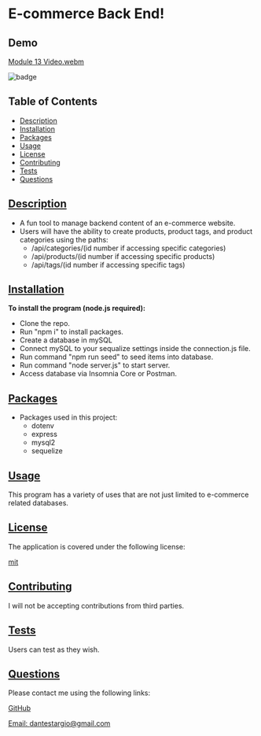  # E-commerce Back End!
 
 ## Demo
 
[Module 13 Video.webm](https://user-images.githubusercontent.com/105169042/179899404-9c822f2a-7405-45f5-b1f4-564ccc3e0caa.webm)


![badge](https://img.shields.io/badge/license-mit-blue)

## Table of Contents
  
* [Description](#description)
* [Installation](#installation)
* [Packages](#table-of-contents)
* [Usage](#usage)
* [License](#license)
* [Contributing](#contributing)
* [Tests](#tests)
* [Questions](#questions)
    
## [Description](#table-of-contents)

- A fun tool to manage backend content of an e-commerce website.
- Users will have the ability to create products, product tags, and product categories using the paths:
  - /api/categories/(id number if accessing specific categories)
  - /api/products/(id number if accessing specific products)
  - /api/tags/(id number if accessing specific tags)

## [Installation](#table-of-contents)
  <b>To install the program (node.js required):</b>
 - Clone the repo.
 - Run "npm i" to install packages.
 - Create a database in mySQL
 - Connect mySQL to your sequalize settings inside the connection.js file.
 - Run command "npm run seed" to seed items into database.
 - Run command "node server.js" to start server.
 - Access database via Insomnia Core or Postman.
 
## [Packages](#table-of-contents)

- Packages used in this project:
  - dotenv
  - express
  - mysql2
  - sequelize
  
## [Usage](#table-of-contents)
  
   This program has a variety of uses that are not just limited to e-commerce related databases.
    
## [License](#table-of-contents)
  
   The application is covered under the following license:
  
   [mit](https://choosealicense.com/licenses/mit)
  
## [Contributing](#table-of-contents)
    
   I will not be accepting contributions from third parties.
  
## [Tests](#table-of-contents)
  
   Users can test as they wish.
  
## [Questions](#table-of-contents)
  
   Please contact me using the following links:
  
   [GitHub](https://github.com/modjeska)
  
   [Email: dantestargio@gmail.com](mailto:dantestargio@gmail.com)
